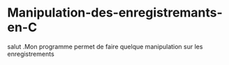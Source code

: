 # Manipulation-des-enregistremants-en-C
salut .Mon programme permet de faire quelque manipulation sur les enregistrements
